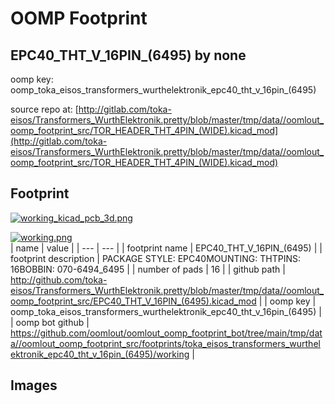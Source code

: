 # OOMP Footprint  
## EPC40_THT_V_16PIN_(6495)  by none  
  
oomp key: oomp_toka_eisos_transformers_wurthelektronik_epc40_tht_v_16pin_(6495)  
  
source repo at: [http://gitlab.com/toka-eisos/Transformers_WurthElektronik.pretty/blob/master/tmp/data//oomlout_oomp_footprint_src/TOR_HEADER_THT_4PIN_(WIDE).kicad_mod](http://gitlab.com/toka-eisos/Transformers_WurthElektronik.pretty/blob/master/tmp/data//oomlout_oomp_footprint_src/TOR_HEADER_THT_4PIN_(WIDE).kicad_mod)  
## Footprint  
  
[![working_kicad_pcb_3d.png](working_kicad_pcb_3d_600.png)](working_kicad_pcb_3d.png)  
  
[![working.png](working_600.png)](working.png)  
| name | value | 
| --- | --- | 
| footprint name | EPC40_THT_V_16PIN_(6495) | 
| footprint description | PACKAGE STYLE: EPC40MOUNTING: THTPINS: 16BOBBIN: 070-6494_6495 | 
| number of pads | 16 | 
| github path | http://github.com/toka-eisos/Transformers_WurthElektronik.pretty/blob/master/tmp/data//oomlout_oomp_footprint_src/EPC40_THT_V_16PIN_(6495).kicad_mod | 
| oomp key | oomp_toka_eisos_transformers_wurthelektronik_epc40_tht_v_16pin_(6495) | 
| oomp bot github | https://github.com/oomlout/oomlout_oomp_footprint_bot/tree/main/tmp/data//oomlout_oomp_footprint_src/footprints/toka_eisos_transformers_wurthelektronik_epc40_tht_v_16pin_(6495)/working | 
## Images  
